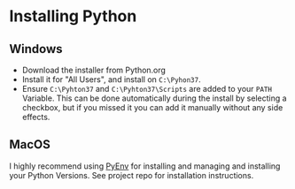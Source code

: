 # Installing Python

## Windows

- Download the installer from Python.org
- Install it for "All Users", and install on `C:\Pyhon37`.
- Ensure `C:\Pyhton37` and `C:\Pyhton37\Scripts` are added to your `PATH` Variable. This can be done automatically during the install by selecting a checkbox, but if you missed it you can add it manually without any side effects.

## MacOS

I highly recommend using [PyEnv](https://github.com/pyenv/pyenv) for installing and managing and installing your Python Versions. See project repo for installation instructions.
